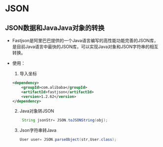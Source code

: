# JSON

## JSON数据和JavaJava对象的转换

- Fastjson是阿里巴巴提供的一个Java语言编写的高性能功能完善的JSON库，是目前Java语言中最快的JSON库，可以实现Java对象和JSON字符串的相互转换。

- 使用：

    1.  导入坐标

    ```xml
    <dependency>
        <groupId>com.alibaba</groupId>
        <artifactId>fastjson</artifactId>
        <version>1.2.62</version>
    </dependency>
    ```

    2. Java对象转JSON

        ```java
         String jsonStr= JSON.toJSONString(obj);
        ```

    3. Json字符串转Java

        ```java
        User user= JSON.parseObject(str,User.class);
        ```

        